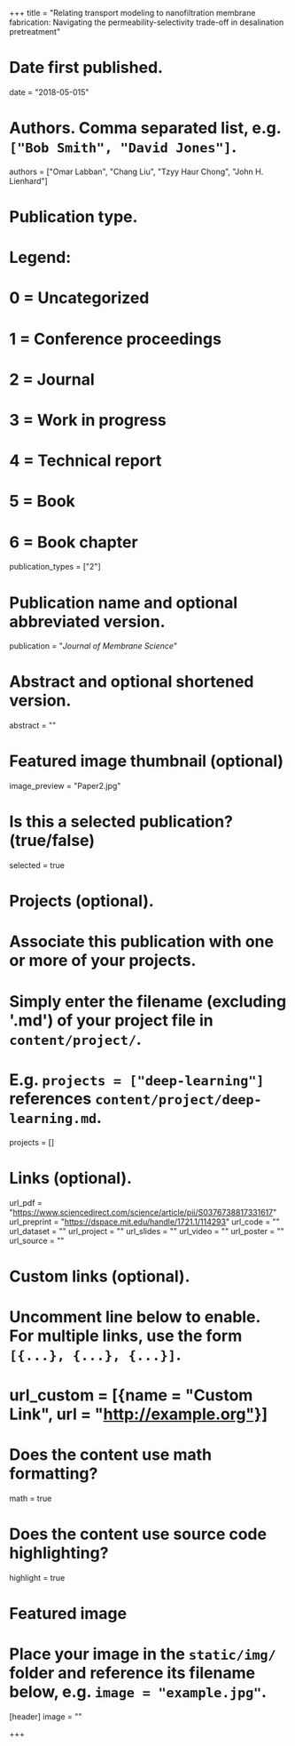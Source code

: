 +++
title = "Relating transport modeling to nanofiltration membrane fabrication: Navigating the permeability-selectivity trade-off in desalination pretreatment"

# Date first published.
date = "2018-05-015"

# Authors. Comma separated list, e.g. `["Bob Smith", "David Jones"]`.
authors = ["Omar Labban", "Chang Liu", "Tzyy Haur Chong", "John H. Lienhard"]

# Publication type.
# Legend:
# 0 = Uncategorized
# 1 = Conference proceedings
# 2 = Journal
# 3 = Work in progress
# 4 = Technical report
# 5 = Book
# 6 = Book chapter
publication_types = ["2"]

# Publication name and optional abbreviated version.
publication = "*Journal of Membrane Science*"

# Abstract and optional shortened version.
abstract = ""

# Featured image thumbnail (optional)
image_preview = "Paper2.jpg"

# Is this a selected publication? (true/false)
selected = true

# Projects (optional).
#   Associate this publication with one or more of your projects.
#   Simply enter the filename (excluding '.md') of your project file in `content/project/`.
#   E.g. `projects = ["deep-learning"]` references `content/project/deep-learning.md`.
projects = []

# Links (optional).
url_pdf = "https://www.sciencedirect.com/science/article/pii/S0376738817331617"
url_preprint = "https://dspace.mit.edu/handle/1721.1/114293"
url_code = ""
url_dataset = ""
url_project = ""
url_slides = ""
url_video = ""
url_poster = ""
url_source = ""

# Custom links (optional).
#   Uncomment line below to enable. For multiple links, use the form `[{...}, {...}, {...}]`.
# url_custom = [{name = "Custom Link", url = "http://example.org"}]

# Does the content use math formatting?
math = true

# Does the content use source code highlighting?
highlight = true

# Featured image
# Place your image in the `static/img/` folder and reference its filename below, e.g. `image = "example.jpg"`.
[header]
image = ""

+++
